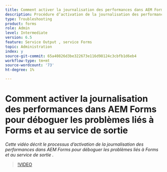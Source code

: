 ```yaml
---
title: Comment activer la journalisation des performances dans AEM Forms pour déboguer les problèmes liés à Forms et au service de sortie
description: Procédure d’activation de la journalisation des performances pour déboguer les problèmes liés à Forms ou au service de sortie
type: Troubleshooting
product: forms
role: Admin
level: Intermediate
version: 6.5
feature: Service Output , service Forms
topic: Administration
index: y
source-git-commit: 65a40826d3be322673e116d98124c3cbfb1d6eb4
workflow-type: tm+mt
source-wordcount: '73'
ht-degree: 1%

---
```



# Comment activer la journalisation des performances dans AEM Forms pour déboguer les problèmes liés à Forms et au service de sortie

*Cette vidéo décrit le processus d’activation de la journalisation des performances dans AEM Forms pour déboguer les problèmes liés à Forms et au service de sortie .*

>[!VIDEO](https://video.tv.adobe.com/v/335499?quality=9&learn=on)
